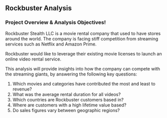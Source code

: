 ## **Rockbuster Analysis** 

### **Project Overview & Analysis Objectives!**  
Rockbuster Stealth LLC is a movie rental company that used to have stores around the world. The company is facing stiff competition from streaming services such as Netflix and Amazon Prime.

Rockbuster would like to leverage their existing movie licenses to launch an online video rental service.

This analysis will provide insights into how the company can compete with the  streaming giants, by answering the following key questions:  
1. Which movies and categories have contributed the most and least to revenue?
2. What was the average rental duration for all videos?
3. Which countries are Rockbuster customers based in?
4. Where are customers with a high lifetime value based?
5. Do sales figures vary between geographic regions?


